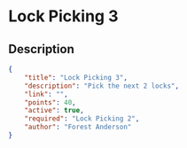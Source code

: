 # Lock Picking 3

## Description

```json
{
    "title": "Lock Picking 3",
    "description": "Pick the next 2 locks",
    "link": "",
    "points": 40,
    "active": true,
    "required": "Lock Picking 2",
    "author": "Forest Anderson"
}
```
